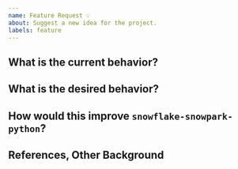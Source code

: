 ```yaml
---
name: Feature Request 💡
about: Suggest a new idea for the project.
labels: feature
---
```


## What is the current behavior?

## What is the desired behavior?

## How would this improve `snowflake-snowpark-python`?

## References, Other Background
